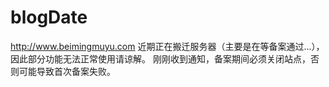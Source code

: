 # blogDate
http://www.beimingmuyu.com
近期正在搬迁服务器（主要是在等备案通过...），因此部分功能无法正常使用请谅解。
刚刚收到通知，备案期间必须关闭站点，否则可能导致首次备案失败。
